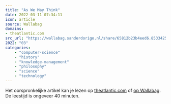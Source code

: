 ```yaml
---
title: "As We May Think"
date: 2022-03-11 07:34:11
icon: article
source: Wallabag
domains:
- theatlantic.com
src_url: "https://wallabag.sanderdorigo.nl/share/65812b23b4eed6.85334258"
2022: "03"
categories:
    - "computer-science"
    - "history"
    - "knowledge-management"
    - "philosophy"
    - "science"
    - "technology"
---
```

Het oorspronkelijke artikel kan je lezen op [theatlantic.com](https://www.theatlantic.com/magazine/archive/1945/07/as-we-may-think/303881/) of [op Wallabag](https://wallabag.sanderdorigo.nl/share/65812b23b4eed6.85334258). De leestijd is ongeveer 40 minuten.